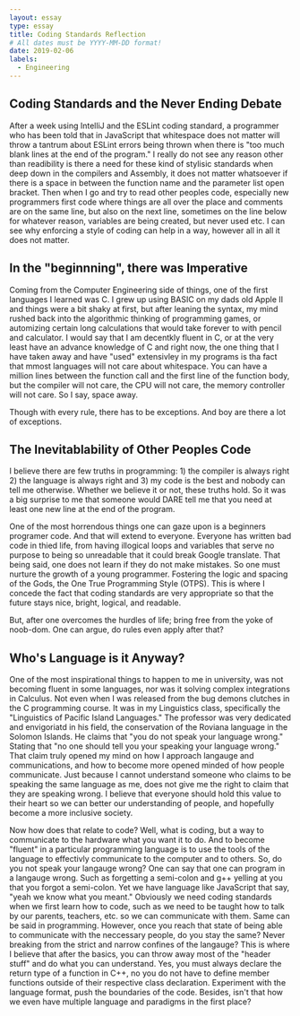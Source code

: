 ```yaml
---
layout: essay
type: essay
title: Coding Standards Reflection
# All dates must be YYYY-MM-DD format!
date: 2019-02-06
labels:
  - Engineering
---
```


## Coding Standards and the Never Ending Debate

After a week using IntelliJ and the ESLint coding standard, a programmer who has been told that in JavaScript that whitespace does not matter will throw a tantrum about ESLint errors being thrown when there is "too much blank lines at the end of the program." I really do not see any reason other than readibility is there a need for these kind of stylisic standards when deep down in the compilers and Assembly, it does not matter whatsoever if there is a space in between the function name and the parameter list open bracket. Then when I go and try to read other peoples code, especially new programmers first code where things are all over the place and comments are on the same line, but also on the next line, sometimes on the line below for whatever reason, variables are being created, but never used etc. I can see why enforcing a style of coding can help in a way, however all in all it does not matter.

## In the "beginnning", there was Imperative

Coming from the Computer Engineering side of things, one of the first languages I learned was C. I grew up using BASIC on my dads old Apple II and things were a bit shaky at first, but after leaning the syntax, my mind rushed back into the algorithmic thinking of programming games, or automizing certain long calculations that would take forever to with pencil and calculator. I would say that I am decentkly fluent in C, or at the very least have an advance knowledge of C and right now, the one thing that I have taken away and have "used" extensivley in my programs is tha fact that mmost languages will not care about whitespace. You can have a million lines between the function call and the first line of the function body, but the compiler will not care, the CPU will not care, the memory controller will not care. So I say, space away. 

Though with every rule, there has to be exceptions. And boy are there a lot of exceptions.

## The Inevitablability of Other Peoples Code

I believe there are few truths in programming: 1) the compiler is always right 2) the language is always right and 3) my code is the best and nobody can tell me otherwise. Whether we believe it or not, these truths hold. So it was a big surprise to me that someone would DARE tell me that you need at least one new line at the end of the program. 

One of the most horrendous things one can gaze upon is a beginners programer code. And that will extend to everyone. Everyone has written bad code in thied life, from having illogical loops and variables that serve no purpose to being so unreadable that it could break Google translate. That being said, one does not learn if they do not make mistakes. So one must nurture the growth of a young programmer. Fostering the logic and spacing of the Gods, the One True Programming Style (OTPS). This is where I concede the fact that coding standards are very appropriate so that the future stays nice, bright, logical, and readable.

But, after one overcomes the hurdles of life; bring free from the yoke of noob-dom. One can argue, do rules even apply after that?

## Who's Language is it Anyway?

One of the most inspirational things to happen to me in university, was not becoming fluent in some languages, nor was it solving complex integrations in Calculus. Not even when I was released from the bug demons clutches in the C programming course. It was in my Linguistics class, specifically the "Linguistics of Pacific Island Languages." The professor was very dedicated and envigoriatd in his field, the conservation of the Roviana language in the Solomon Islands. He claims that "you do not speak your language wrong." Stating that "no one should tell you your speaking your language wrong." That claim truly opened my mind on how I approach langauge and communications, and how to become more opened minded of how people communicate. Just because I cannot understand someone who claims to be speaking the same language as me, does not give me the right to claim that they are speaking wrong. I believe that everyone should hold this value to their heart so we can better our understanding of people, and hopefully become a more inclusive society. 

Now how does that relate to code? Well, what is coding, but a way to communicate to the hardware what you want it to do. And to become "fluent" in a particular programming language is to use the tools of the language to effectivly communicate to the computer and to others. So, do you not speak your langauge wrong? One can say that one can program in a langauge wrong. Such as forgetting a semi-colon and g++ yelling at you that you forgot a semi-colon. Yet we have language like JavaScript that say, "yeah we know what you meant." Obviously we need coding standards when we first learn how to code, such as we need to be taught how to talk by our parents, teachers, etc. so we can communicate with them. Same can be said in programming. However, once you reach that state of being able to communicate with the neccessary people, do you stay the same? Never breaking from the strict and narrow confines of the langauge? This is where I believe that after the basics, you can throw away most of the "header stuff" and do what you can understand. Yes, you must always declare the return type of a function in C++, no you do not have to define member functions outside of their respective class declaration. Experiment with the language format, push the boundaries of the code. Besides, isn't that how we even have multiple language and paradigms in the first place?
